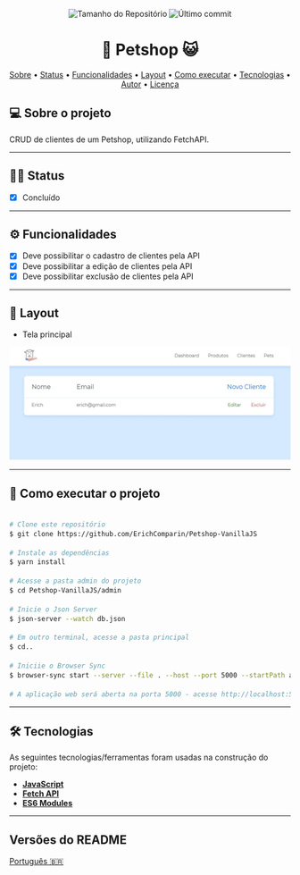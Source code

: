 <p align="center">
  <img alt="Tamanho do Repositório" src="https://img.shields.io/github/repo-size/ErichComparin/Petshop-VanillaJS?style=flat-square" />
  
  <img alt="Último commit" src="https://img.shields.io/github/last-commit/ErichComparin/Petshop-VanillaJS?style=flat-square" />
</p>

<h1 align="center">
    🐶 Petshop 😺
</h1>

<!-- 🚧🚧 Em construção 🚧🚧 -->

<p align="center">
 <a href="#-sobre-o-projeto">Sobre</a> •
 <a href="#️-status">Status</a> •
 <a href="#️-funcionalidades">Funcionalidades</a> •
 <a href="#-layout">Layout</a> • 
 <a href="#-como-executar-o-projeto">Como executar</a> • 
 <a href="#-tecnologias">Tecnologias</a> •
 <a href="#-autor">Autor</a> • 
 <a href="#-licença">Licença</a>
</p>

## 💻 Sobre o projeto

CRUD de clientes de um Petshop, utilizando FetchAPI.

---

## 🏃‍♂️ Status

- [x] Concluído

---

## ⚙️ Funcionalidades

- [x] Deve possibilitar o cadastro de clientes pela API
- [x] Deve possibilitar a edição de clientes pela API
- [x] Deve possibilitar exclusão de clientes pela API

---

## 🎨 Layout

- Tela principal
<img alt="Tela principal" src="./readme_imgs/web1.jpg?raw=true">

---

## 🚀 Como executar o projeto

```bash

# Clone este repositório
$ git clone https://github.com/ErichComparin/Petshop-VanillaJS

# Instale as dependências
$ yarn install

# Acesse a pasta admin do projeto
$ cd Petshop-VanillaJS/admin

# Inicie o Json Server
$ json-server --watch db.json

# Em outro terminal, acesse a pasta principal
$ cd..

# Iniciie o Browser Sync
$ browser-sync start --server --file . --host --port 5000 --startPath admin/telas/lista_cliente.html

# A aplicação web será aberta na porta 5000 - acesse http://localhost:5000/admin/telas/lista_cliente.html

```

---

## 🛠 Tecnologias

As seguintes tecnologias/ferramentas foram usadas na construção do projeto:

-   **[JavaScript](https://www.javascript.com/)**
-   **[Fetch API](https://developer.mozilla.org/pt-BR/docs/Web/API/Fetch_API)**
-   **[ES6 Modules](https://developer.mozilla.org/pt-BR/docs/Web/JavaScript/Guide/M%C3%B3dulos)**

---

##  Versões do README

[Português 🇧🇷](./README.md)

